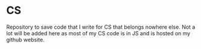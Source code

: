 # CS
Repository to save code that I write for CS that belongs nowhere else. Not a lot will be added here as most of my CS code is in JS and is hosted on my github website.
